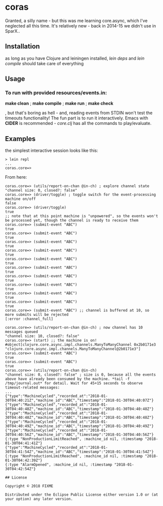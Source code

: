 # coras

Granted, a silly name - but this was me learning core.async, which I've neglected all this time. It's relatively new - back in 2014-15 we didn't use in SparX..

## Installation

as long as you have Clojure and leiningen installed, *lein deps* and *lein compile* should take care of everything

## Usage

### To run with provided resources/events.in:

**make clean** ; **make compile** ; **make run** ; **make check**

, but that's boring as hell - and, reading events from STDIN won't test the timeouts functionality! The fun part is to run it interactively. Emacs with **CIDER** is recommended - *core.clj* has all the commands to play/evaluate.

## Examples

the simplest interactive session looks like this:

```
> lein repl
...
coras.core=>
```

From here:

```
coras.core=> (utils/report-on-chan @in-ch) ; explore channel state
"channel size: 0, closed?: false"
coras.core=> (driver/toggle) ; toggle switch for the event-processing machine on/off
false
coras.core=> (driver/toggle)
true
;; note that at this point machine is "unpowered", so the events won't be processed yet, though the channel is ready to receive them
coras.core=> (submit-event "ABC")
true
coras.core=> (submit-event "ABC")
true
coras.core=> (submit-event "ABC")
true
coras.core=> (submit-event "ABC")
true
coras.core=> (submit-event "ABC")
true
coras.core=> (submit-event "ABC")
true
coras.core=> (submit-event "ABC")
true
coras.core=> (submit-event "ABC")
true
coras.core=> (submit-event "ABC")
true
coras.core=> (submit-event "ABC")
true
coras.core=> (submit-event "ABC") ;; channel is buffered at 10, so more submits will be rejected
[:error :channel_full]

coras.core=> (utils/report-on-chan @in-ch) ; now channel has 10 messages queued
"channel size: 10, closed?: false"
coras.core=> (start) ;; the machine is on!
#object[clojure.core.async.impl.channels.ManyToManyChannel 0x2b0171e3 "clojure.core.async.impl.channels.ManyToManyChannel@2b0171e3"]
coras.core=> (submit-event "ABC")
true
coras.core=> (submit-event "ABC")
true
coras.core=> (utils/report-on-chan @in-ch)
"channel size: 0, closed?: false" ; size is 0, because all the events above have already been consumed by the machine. *tail -f /tmp/journal.out* for detail. Wait for 45+15 seconds to observe timeout-related messages:
...
{"type":"MachineCycled","recorded_at":"2018-01-30T04:40:21Z","machine_id":"ABC","timestamp":"2018-01-30T04:40:07Z"}
{"type":"MachineCycled","recorded_at":"2018-01-30T04:40:48Z","machine_id":"ABC","timestamp":"2018-01-30T04:40:48Z"}
{"type":"MachineCycled","recorded_at":"2018-01-30T04:40:48Z","machine_id":"ABC","timestamp":"2018-01-30T04:40:48Z"}
{"type":"MachineCycled","recorded_at":"2018-01-30T04:40:49Z","machine_id":"ABC","timestamp":"2018-01-30T04:40:49Z"}
{"type":"MachineCycled","recorded_at":"2018-01-30T04:40:56Z","machine_id":"ABC","timestamp":"2018-01-30T04:40:56Z"}
{:type "NonProductionLimitReached", :machine_id nil, :timestamp "2018-01-30T04:41:41Z"}
{"type":"MachineCycled","recorded_at":"2018-01-30T04:41:54Z","machine_id":"ABC","timestamp":"2018-01-30T04:41:54Z"}
{:type "NonProductionLimitReached", :machine_id nil, :timestamp "2018-01-30T04:42:39Z"}
{:type "AlarmOpened", :machine_id nil, :timestamp "2018-01-30T04:42:54Z"}
 
## License

Copyright © 2018 FIXME

Distributed under the Eclipse Public License either version 1.0 or (at
your option) any later version.
